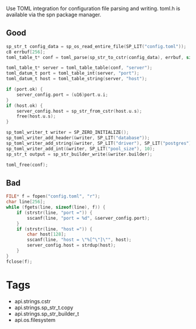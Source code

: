 Use TOML integration for configuration file parsing and writing. toml.h is available via the spn package manager.

## Good
```c
sp_str_t config_data = sp_os_read_entire_file(SP_LIT("config.toml"));
c8 errbuf[256];
toml_table_t* conf = toml_parse(sp_str_to_cstr(config_data), errbuf, sizeof(errbuf));

toml_table_t* server = toml_table_table(conf, "server");
toml_datum_t port = toml_table_int(server, "port");
toml_datum_t host = toml_table_string(server, "host");

if (port.ok) {
    server_config.port = (u16)port.u.i;
}
if (host.ok) {
    server_config.host = sp_str_from_cstr(host.u.s);
    free(host.u.s);
}

sp_toml_writer_t writer = SP_ZERO_INITIALIZE();
sp_toml_writer_add_header(&writer, SP_LIT("database"));
sp_toml_writer_add_string(&writer, SP_LIT("driver"), SP_LIT("postgres"));
sp_toml_writer_add_int(&writer, SP_LIT("pool_size"), 10);
sp_str_t output = sp_str_builder_write(&writer.builder);

toml_free(conf);
```

## Bad
```c
FILE* f = fopen("config.toml", "r");
char line[256];
while (fgets(line, sizeof(line), f)) {
    if (strstr(line, "port =")) {
        sscanf(line, "port = %d", &server_config.port);
    }
    if (strstr(line, "host =")) {
        char host[128];
        sscanf(line, "host = \"%[^\"]\"", host);
        server_config.host = strdup(host);
    }
}
fclose(f);
```

# Tags
- api.strings.cstr
- api.strings.sp_str_t.copy
- api.strings.sp_str_builder_t
- api.os.filesystem
